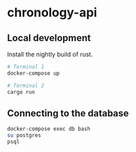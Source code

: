 # chronology-api

## Local development

Install the nightly build of rust.

```sh
# Terminal 1
docker-compose up

# Terminal 2
cargo run
```

## Connecting to the database

```sh
docker-compose exec db bash
su postgres
psql
```